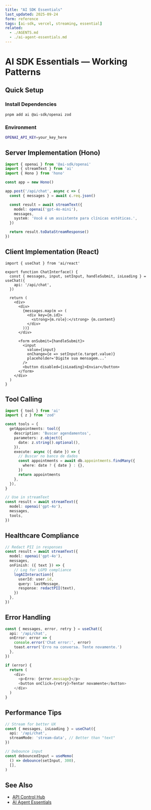 ```yaml
---
title: "AI SDK Essentials"
last_updated: 2025-09-24
form: reference
tags: [ai-sdk, vercel, streaming, essential]
related:
  - ./AGENTS.md
  - ./ai-agent-essentials.md
---
```


# AI SDK Essentials — Working Patterns

## Quick Setup

### Install Dependencies

```bash
pnpm add ai @ai-sdk/openai zod
```

### Environment

```bash
OPENAI_API_KEY=your_key_here
```

## Server Implementation (Hono)

```typescript
import { openai } from '@ai-sdk/openai'
import { streamText } from 'ai'
import { Hono } from 'hono'

const app = new Hono()

app.post('/api/chat', async c => {
  const { messages } = await c.req.json()

  const result = await streamText({
    model: openai('gpt-4o-mini'),
    messages,
    system: 'Você é um assistente para clínicas estéticas.',
  })

  return result.toDataStreamResponse()
})
```

## Client Implementation (React)

```tsx
import { useChat } from 'ai/react'

export function ChatInterface() {
  const { messages, input, setInput, handleSubmit, isLoading } = useChat({
    api: '/api/chat',
  })

  return (
    <div>
      <div>
        {messages.map(m => (
          <div key={m.id}>
            <strong>{m.role}:</strong> {m.content}
          </div>
        ))}
      </div>

      <form onSubmit={handleSubmit}>
        <input
          value={input}
          onChange={e => setInput(e.target.value)}
          placeholder='Digite sua mensagem...'
        />
        <button disabled={isLoading}>Enviar</button>
      </form>
    </div>
  )
}
```

## Tool Calling

```typescript
import { tool } from 'ai'
import { z } from 'zod'

const tools = {
  getAppointments: tool({
    description: 'Buscar agendamentos',
    parameters: z.object({
      date: z.string().optional(),
    }),
    execute: async ({ date }) => {
      // Buscar no banco de dados
      const appointments = await db.appointments.findMany({
        where: date ? { date } : {},
      })
      return appointments
    },
  }),
}

// Use in streamText
const result = await streamText({
  model: openai('gpt-4o'),
  messages,
  tools,
})
```

## Healthcare Compliance

```typescript
// Redact PII in responses
const result = await streamText({
  model: openai('gpt-4o'),
  messages,
  onFinish: ({ text }) => {
    // Log for LGPD compliance
    logAIInteraction({
      userId: user.id,
      query: lastMessage,
      response: redactPII(text),
    })
  },
})
```

## Error Handling

```typescript
const { messages, error, retry } = useChat({
  api: '/api/chat',
  onError: error => {
    console.error('Chat error:', error)
    toast.error('Erro na conversa. Tente novamente.')
  },
})

if (error) {
  return (
    <div>
      <p>Erro: {error.message}</p>
      <button onClick={retry}>Tentar novamente</button>
    </div>
  )
}
```

## Performance Tips

```typescript
// Stream for better UX
const { messages, isLoading } = useChat({
  api: '/api/chat',
  streamMode: 'stream-data', // Better than "text"
})

// Debounce input
const debouncedInput = useMemo(
  () => debounce(setInput, 300),
  [],
)
```

## See Also

- [API Control Hub](./AGENTS.md)
- [AI Agent Essentials](./ai-agent-essentials.md)
